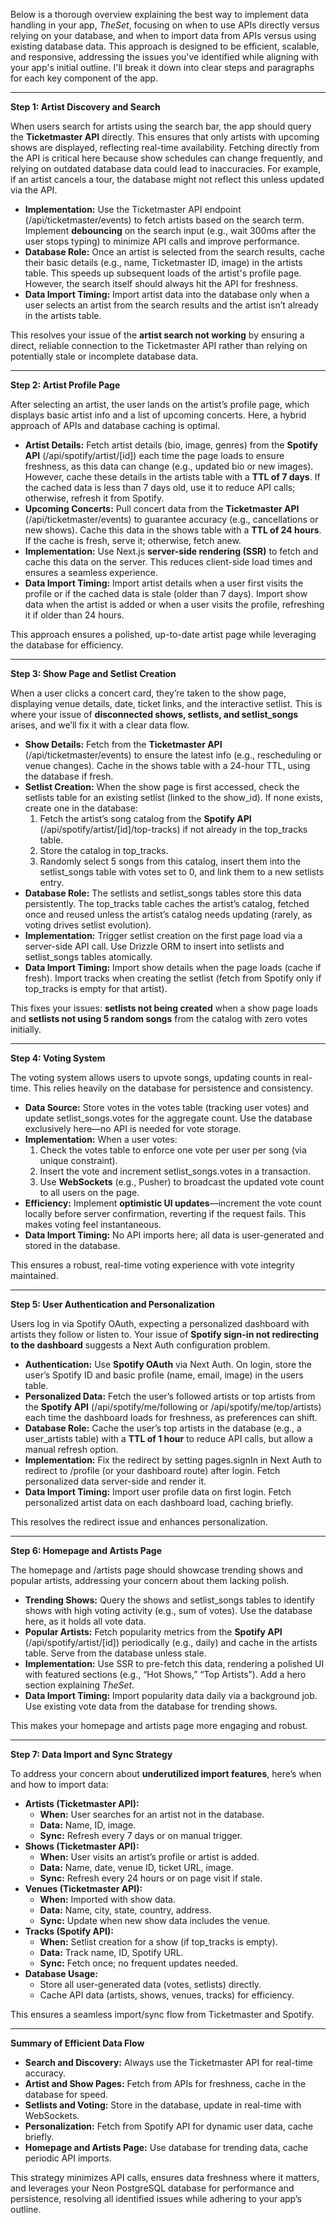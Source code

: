Below is a thorough overview explaining the best way to implement data handling in your app, *TheSet*, focusing on when to use APIs directly versus relying on your database, and when to import data from APIs versus using existing database data. This approach is designed to be efficient, scalable, and responsive, addressing the issues you've identified while aligning with your app's initial outline. I'll break it down into clear steps and paragraphs for each key component of the app.

---

**Step 1: Artist Discovery and Search**

When users search for artists using the search bar, the app should query the **Ticketmaster API** directly. This ensures that only artists with upcoming shows are displayed, reflecting real-time availability. Fetching directly from the API is critical here because show schedules can change frequently, and relying on outdated database data could lead to inaccuracies. For example, if an artist cancels a tour, the database might not reflect this unless updated via the API.

* **Implementation:** Use the Ticketmaster API endpoint (/api/ticketmaster/events) to fetch artists based on the search term. Implement **debouncing** on the search input (e.g., wait 300ms after the user stops typing) to minimize API calls and improve performance.  
* **Database Role:** Once an artist is selected from the search results, cache their basic details (e.g., name, Ticketmaster ID, image) in the artists table. This speeds up subsequent loads of the artist's profile page. However, the search itself should always hit the API for freshness.  
* **Data Import Timing:** Import artist data into the database only when a user selects an artist from the search results and the artist isn’t already in the artists table.

This resolves your issue of the **artist search not working** by ensuring a direct, reliable connection to the Ticketmaster API rather than relying on potentially stale or incomplete database data.

---

**Step 2: Artist Profile Page**

After selecting an artist, the user lands on the artist’s profile page, which displays basic artist info and a list of upcoming concerts. Here, a hybrid approach of APIs and database caching is optimal.

* **Artist Details:** Fetch artist details (bio, image, genres) from the **Spotify API** (/api/spotify/artist/\[id\]) each time the page loads to ensure freshness, as this data can change (e.g., updated bio or new images). However, cache these details in the artists table with a **TTL of 7 days**. If the cached data is less than 7 days old, use it to reduce API calls; otherwise, refresh it from Spotify.  
* **Upcoming Concerts:** Pull concert data from the **Ticketmaster API** (/api/ticketmaster/events) to guarantee accuracy (e.g., cancellations or new shows). Cache this data in the shows table with a **TTL of 24 hours**. If the cache is fresh, serve it; otherwise, fetch anew.  
* **Implementation:** Use Next.js **server-side rendering (SSR)** to fetch and cache this data on the server. This reduces client-side load times and ensures a seamless experience.  
* **Data Import Timing:** Import artist details when a user first visits the profile or if the cached data is stale (older than 7 days). Import show data when the artist is added or when a user visits the profile, refreshing it if older than 24 hours.

This approach ensures a polished, up-to-date artist page while leveraging the database for efficiency.

---

**Step 3: Show Page and Setlist Creation**

When a user clicks a concert card, they’re taken to the show page, displaying venue details, date, ticket links, and the interactive setlist. This is where your issue of **disconnected shows, setlists, and setlist\_songs** arises, and we’ll fix it with a clear data flow.

* **Show Details:** Fetch from the **Ticketmaster API** (/api/ticketmaster/events) to ensure the latest info (e.g., rescheduling or venue changes). Cache in the shows table with a 24-hour TTL, using the database if fresh.  
* **Setlist Creation:** When the show page is first accessed, check the setlists table for an existing setlist (linked to the show\_id). If none exists, create one in the database:  
  1. Fetch the artist’s song catalog from the **Spotify API** (/api/spotify/artist/\[id\]/top-tracks) if not already in the top\_tracks table.  
  2. Store the catalog in top\_tracks.  
  3. Randomly select 5 songs from this catalog, insert them into the setlist\_songs table with votes set to 0, and link them to a new setlists entry.  
* **Database Role:** The setlists and setlist\_songs tables store this data persistently. The top\_tracks table caches the artist’s catalog, fetched once and reused unless the artist’s catalog needs updating (rarely, as voting drives setlist evolution).  
* **Implementation:** Trigger setlist creation on the first page load via a server-side API call. Use Drizzle ORM to insert into setlists and setlist\_songs tables atomically.  
* **Data Import Timing:** Import show details when the page loads (cache if fresh). Import tracks when creating the setlist (fetch from Spotify only if top\_tracks is empty for that artist).

This fixes your issues: **setlists not being created** when a show page loads and **setlists not using 5 random songs** from the catalog with zero votes initially.

---

**Step 4: Voting System**

The voting system allows users to upvote songs, updating counts in real-time. This relies heavily on the database for persistence and consistency.

* **Data Source:** Store votes in the votes table (tracking user votes) and update setlist\_songs.votes for the aggregate count. Use the database exclusively here—no API is needed for vote storage.  
* **Implementation:** When a user votes:  
  1. Check the votes table to enforce one vote per user per song (via unique constraint).  
  2. Insert the vote and increment setlist\_songs.votes in a transaction.  
  3. Use **WebSockets** (e.g., Pusher) to broadcast the updated vote count to all users on the page.  
* **Efficiency:** Implement **optimistic UI updates**—increment the vote count locally before server confirmation, reverting if the request fails. This makes voting feel instantaneous.  
* **Data Import Timing:** No API imports here; all data is user-generated and stored in the database.

This ensures a robust, real-time voting experience with vote integrity maintained.

---

**Step 5: User Authentication and Personalization**

Users log in via Spotify OAuth, expecting a personalized dashboard with artists they follow or listen to. Your issue of **Spotify sign-in not redirecting to the dashboard** suggests a Next Auth configuration problem.

* **Authentication:** Use **Spotify OAuth** via Next Auth. On login, store the user’s Spotify ID and basic profile (name, email, image) in the users table.  
* **Personalized Data:** Fetch the user’s followed artists or top artists from the **Spotify API** (/api/spotify/me/following or /api/spotify/me/top/artists) each time the dashboard loads for freshness, as preferences can shift.  
* **Database Role:** Cache the user’s top artists in the database (e.g., a user\_artists table) with a **TTL of 1 hour** to reduce API calls, but allow a manual refresh option.  
* **Implementation:** Fix the redirect by setting pages.signIn in Next Auth to redirect to /profile (or your dashboard route) after login. Fetch personalized data server-side and render it.  
* **Data Import Timing:** Import user profile data on first login. Fetch personalized artist data on each dashboard load, caching briefly.

This resolves the redirect issue and enhances personalization.

---

**Step 6: Homepage and Artists Page**

The homepage and /artists page should showcase trending shows and popular artists, addressing your concern about them lacking polish.

* **Trending Shows:** Query the shows and setlist\_songs tables to identify shows with high voting activity (e.g., sum of votes). Use the database here, as it holds all vote data.  
* **Popular Artists:** Fetch popularity metrics from the **Spotify API** (/api/spotify/artist/\[id\]) periodically (e.g., daily) and cache in the artists table. Serve from the database unless stale.  
* **Implementation:** Use SSR to pre-fetch this data, rendering a polished UI with featured sections (e.g., “Hot Shows,” “Top Artists”). Add a hero section explaining *TheSet*.  
* **Data Import Timing:** Import popularity data daily via a background job. Use existing vote data from the database for trending shows.

This makes your homepage and artists page more engaging and robust.

---

**Step 7: Data Import and Sync Strategy**

To address your concern about **underutilized import features**, here’s when and how to import data:

* **Artists (Ticketmaster API):**  
  * **When:** User searches for an artist not in the database.  
  * **Data:** Name, ID, image.  
  * **Sync:** Refresh every 7 days or on manual trigger.  
* **Shows (Ticketmaster API):**  
  * **When:** User visits an artist’s profile or artist is added.  
  * **Data:** Name, date, venue ID, ticket URL, image.  
  * **Sync:** Refresh every 24 hours or on page visit if stale.  
* **Venues (Ticketmaster API):**  
  * **When:** Imported with show data.  
  * **Data:** Name, city, state, country, address.  
  * **Sync:** Update when new show data includes the venue.  
* **Tracks (Spotify API):**  
  * **When:** Setlist creation for a show (if top\_tracks is empty).  
  * **Data:** Track name, ID, Spotify URL.  
  * **Sync:** Fetch once; no frequent updates needed.  
* **Database Usage:**  
  * Store all user-generated data (votes, setlists) directly.  
  * Cache API data (artists, shows, venues, tracks) for efficiency.

This ensures a seamless import/sync flow from Ticketmaster and Spotify.

---

**Summary of Efficient Data Flow**

* **Search and Discovery:** Always use the Ticketmaster API for real-time accuracy.  
* **Artist and Show Pages:** Fetch from APIs for freshness, cache in the database for speed.  
* **Setlists and Voting:** Store in the database, update in real-time with WebSockets.  
* **Personalization:** Fetch from Spotify API for dynamic user data, cache briefly.  
* **Homepage and Artists Page:** Use database for trending data, cache periodic API imports.

This strategy minimizes API calls, ensures data freshness where it matters, and leverages your Neon PostgreSQL database for performance and persistence, resolving all identified issues while adhering to your app’s outline.  
